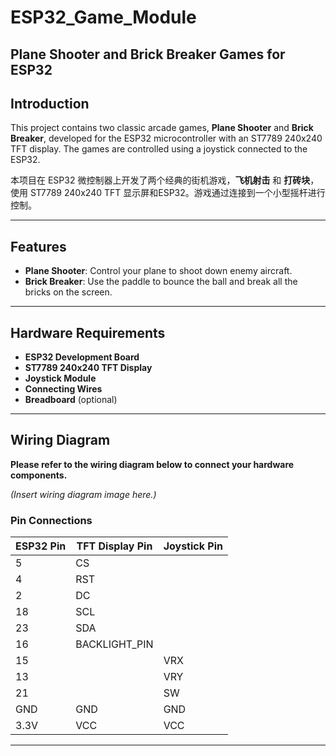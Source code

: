 # ESP32_Game_Module
## Plane Shooter and Brick Breaker Games for ESP32

## Introduction

This project contains two classic arcade games, **Plane Shooter** and **Brick Breaker**, developed for the ESP32 microcontroller with an ST7789 240x240 TFT display. The games are controlled using a joystick connected to the ESP32.

本项目在 ESP32 微控制器上开发了两个经典的街机游戏，**飞机射击** 和 **打砖块**，使用 ST7789 240x240 TFT 显示屏和ESP32。游戏通过连接到一个小型摇杆进行控制。

---

## Features

- **Plane Shooter**: Control your plane to shoot down enemy aircraft.
- **Brick Breaker**: Use the paddle to bounce the ball and break all the bricks on the screen.

---

## Hardware Requirements

- **ESP32 Development Board**
- **ST7789 240x240 TFT Display**
- **Joystick Module**
- **Connecting Wires**
- **Breadboard** (optional)

---

## Wiring Diagram

**Please refer to the wiring diagram below to connect your hardware components.**

*(Insert wiring diagram image here.)*

### Pin Connections

| ESP32 Pin | TFT Display Pin | Joystick Pin |
|-----------|-----------------|--------------|
| 5         | CS              |              |
| 4         | RST             |              |
| 2         | DC              |              |
| 18        | SCL             |              |
| 23        | SDA             |              |
| 16        | BACKLIGHT_PIN   |              |
| 15        |                 | VRX          |
| 13        |                 | VRY          |
| 21        |                 | SW           |
| GND       | GND             | GND          |
| 3.3V      | VCC             | VCC          |

---
